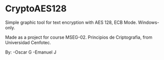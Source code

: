 # CryptoAES128
Simple graphic tool for text encryption with AES 128, ECB Mode. Windows-only.

Made as a project for course MSEG-02. Principios de Criptografia, from Universidad Cenfotec. 

By:
-Oscar G
-Emanuel J
